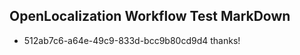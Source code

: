 ## OpenLocalization Workflow Test MarkDown
* 512ab7c6-a64e-49c9-833d-bcc9b80cd9d4 thanks!

<!--HONumber=Nov16_HO5-->



